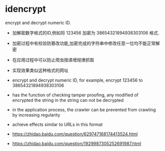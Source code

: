 # idencrypt
encrypt and decrypt numeric ID.

 * 加解密数字格式的ID,例如将 123456 加密为 38654321894938303106 格式.
 * 加密过程中有校验防篡改功能,加密完成的字符串中修改任意一位均不能正常解密
 * 在应用过程中可以防止爬虫按递增规律抓取
 * 实现效果类似这种格式的网址 
 
 * encrypt and decrypt numeric ID, for example, encrypt 123456 to 38654321894938303106
 * has the function of checking tamper proofing, any modified of encrypted  the string in the string can not be decrypted
 * in the application process, the crawler can be prevented from crawling by increasing regularity
 * achieve effects similar to URLs in this format
 
 * https://zhidao.baidu.com/question/629747168174413524.html
 * https://zhidao.baidu.com/question/1929987305252691987.html
